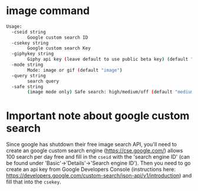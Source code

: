 # image command

```bash
Usage:
  -cseid string
        Google custom search ID
  -csekey string
        Google custom search Key
  -giphykey string
        Giphy api key (leave default to use public beta key) (default "dc6zaTOxFJmzC")
  -mode string
        Mode: image or gif (default "image")
  -query string
        search query
  -safe string
        (image mode only) Safe search: high/medium/off (default "medium")
```

# Important note about google custom search

Since google has shutdown their free image search API, you'll need to create an
google custom search engine (https://cse.google.com/) allows 100 search per day
free and fill in the `cseid` with the 'search engine ID' (can be found
under 'Basic'->'Details'->'Search engine ID'). Then you need to go create an
api key from Google Developers Console (instructions here:
https://developers.google.com/custom-search/json-api/v1/introduction) and fill
that into the `csekey`.

